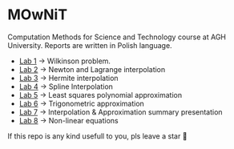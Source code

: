 # MOwNiT
Computation Methods for Science and Technology course at AGH University. Reports are written in Polish language. 

* [Lab 1] -> Wilkinson problem.
* [Lab 2] -> Newton and Lagrange interpolation 
* [Lab 3] -> Hermite interpolation 
* [Lab 4] -> Spline Interpolation
* [Lab 5] -> Least squares polynomial approximation
* [Lab 6] -> Trigonometric approximation
* [Lab 7] -> Interpolation & Approximation summary presentation
* [Lab 8] -> Non-linear equations

[lab 1]: https://github.com/pvtrov/MOwNiT/tree/main/lab_1
[Lab 2]: https://github.com/pvtrov/MOwNiT/tree/main/lab_2
[lab 3]: https://github.com/pvtrov/MOwNiT/tree/main/lab_3
[lab 4]: https://github.com/pvtrov/MOwNiT/tree/main/lab_4
[lab 5]: https://github.com/pvtrov/MOwNiT/tree/main/lab_5
[lab 6]: https://github.com/pvtrov/MOwNiT/tree/main/lab_6
[Lab 7]: https://github.com/pvtrov/MOwNiT/tree/main/lab_7
[Lab 8]: https://github.com/pvtrov/MOwNiT/tree/main/lab_8



If this repo is any kind usefull to you, pls leave a star :star2:

